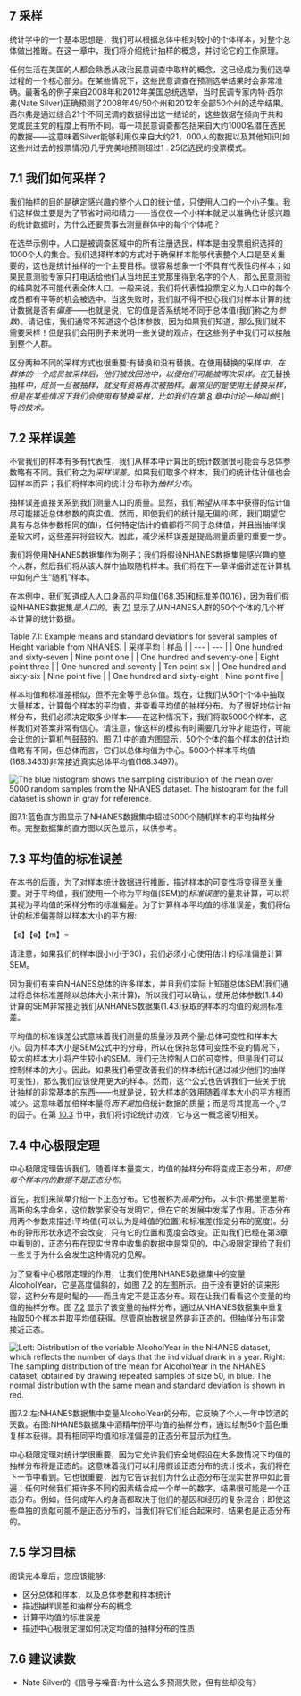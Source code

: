 <section id="sampling" class="level1" data-number="7">

# 7 采样

统计学中的一个基本思想是，我们可以根据总体中相对较小的个体样本，对整个总体做出推断。在这一章中，我们将介绍统计抽样的概念，并讨论它的工作原理。

任何生活在美国的人都会熟悉从政治民意调查中取样的概念，这已经成为我们选举过程的一个核心部分。在某些情况下，这些民意调查在预测选举结果时会非常准确。最著名的例子来自2008年和2012年美国总统选举，当时民调专家内特·西尔弗(Nate Silver)正确预测了2008年49/50个州和2012年全部50个州的选举结果。西尔弗是通过综合21个不同民调的数据得出这一结论的，这些数据在倾向于共和党或民主党的程度上有所不同。每一项民意调查都包括来自大约1000名潜在选民的数据——这意味着Silver能够利用仅来自大约21，000人的数据以及其他知识(如这些州过去的投票情况)几乎完美地预测超过1 . 25亿选民的投票模式。

<section id="how-do-we-sample" class="level2" data-number="7.1">

## 7.1 我们如何采样？

我们抽样的目的是确定感兴趣的整个人口的统计值，只使用人口的一个小子集。我们这样做主要是为了节省时间和精力——当仅仅一个小样本就足以准确估计感兴趣的统计数据时，为什么还要费事去测量群体中的每个个体呢？

在选举示例中，人口是被调查区域中的所有注册选民，样本是由投票组织选择的1000个人的集合。我们选择样本的方式对于确保样本能够代表整个人口是至关重要的，这也是统计抽样的一个主要目标。很容易想象一个不具有代表性的样本；如果民意测验专家只打电话给他们从当地民主党那里得到名字的个人，那么民意测验的结果就不可能代表全体人口。一般来说，我们将代表性投票定义为人口中的每个成员都有平等的机会被选中。当这失败时，我们就不得不担心我们对样本计算的统计数据是否有*偏差*——也就是说，它的值是否系统地不同于总体值(我们称之为*参数*)。请记住，我们通常不知道这个总体参数，因为如果我们知道，那么我们就不需要采样！但是我们会用例子来说明一些关键的观点，在这些例子中我们可以接触到整个人群。

区分两种不同的采样方式也很重要:有替换和没有替换。在使用替换的采样*中，在群体的一个成员被采样后，他们被放回池中，以便他们可能被再次采样。在*无替换抽样*中，成员一旦被抽样，就没有资格再次被抽样。最常见的是使用无替换采样，但是在某些情况下我们会使用有替换采样，比如我们在第 [8](#resampling-and-simulation) 章中讨论一种叫做*引导*的技术。*

</section>

<section id="samplingerror" class="level2" data-number="7.2">

## 7.2 采样误差

不管我们的样本有多有代表性，我们从样本中计算出的统计数据很可能会与总体参数略有不同。我们称之为*采样误差*。如果我们取多个样本，我们的统计估计值也会因样本而异；我们将样本间的统计分布称为*抽样分布*。

抽样误差直接关系到我们测量人口的质量。显然，我们希望从样本中获得的估计值尽可能接近总体参数的真实值。然而，即使我们的统计是无偏的(即，我们期望它具有与总体参数相同的值)，任何特定估计的值都将不同于总体值，并且当抽样误差较大时，这些差异将会较大。因此，减少采样误差是提高测量质量的重要一步。

我们将使用NHANES数据集作为例子；我们将假设NHANES数据集是感兴趣的整个人群，然后我们将从该人群中抽取随机样本。我们将在下一章详细讲述在计算机中如何产生“随机”样本。

在本例中，我们知道成人人口身高的平均值(168.35)和标准差(10.16)，因为我们假设NHANES数据集*是人口的*。表 [7.1](#tab:sampleExample) 显示了从NHANES人群的50个个体的几个样本计算的统计数据。

<caption>Table 7.1: Example means and standard deviations for several samples of Height variable from NHANES.</caption>
| 采样平均 | 样品 |
| --- | --- |
| One hundred and sixty-seven | Nine point one |
| One hundred and seventy-one | Eight point three |
| One hundred and seventy | Ten point six |
| One hundred and sixty-six | Nine point five |
| One hundred and sixty-eight | Nine point five |

样本均值和标准差相似，但不完全等于总体值。现在，让我们从50个个体中抽取大量样本，计算每个样本的平均值，并查看平均值的抽样分布。为了很好地估计抽样分布，我们必须决定取多少样本——在这种情况下，我们将取5000个样本，这样我们对答案非常有信心。请注意，像这样的模拟有时需要几分钟才能运行，可能会让您的计算机气鼓鼓的。图 [7.1](#fig:samplePlot) 中的直方图显示，50个个体的每个样本的估计均值略有不同，但总体而言，它们以总体均值为中心。5000个样本平均值(168.3463)非常接近真实总体平均值(168.3497)。

![The blue histogram shows the sampling distribution of the mean over 5000 random samples from the NHANES dataset.  The histogram for the full dataset is shown in gray for reference.](../media/file41.png)

图7.1:蓝色直方图显示了NHANES数据集中超过5000个随机样本的平均抽样分布。完整数据集的直方图以灰色显示，以供参考。

</section>

<section id="standard-error-of-the-mean" class="level2" data-number="7.3">

## 7.3 平均值的标准误差

在本书的后面，为了对样本统计数据进行推断，描述样本的可变性将变得至关重要。对于平均值，我们使用一个称为平均值(SEM)的*标准误差*的量来计算，可以将其视为平均值的采样分布的标准偏差。为了计算样本平均值的标准误差，我们将估计的标准偏差除以样本大小的平方根:

<semantics><mrow><mi>【s】</mi><mi>【e】</mi><mi>【m】</mi><mo>=<mfrac></mfrac></mo></mrow></semantics>

请注意，如果我们的样本很小(小于30)，我们必须小心使用估计的标准偏差计算SEM。

因为我们有来自NHANES总体的许多样本，并且我们实际上知道总体SEM(我们通过将总体标准差除以总体大小来计算)，所以我们可以确认，使用总体参数(1.44)计算的SEM非常接近我们从NHANES数据集(1.43)获取的样本的均值的观测标准差。

平均值的标准误差公式意味着我们测量的质量涉及两个量:总体可变性和样本大小。因为样本大小是SEM公式中的分母，所以在保持总体可变性不变的情况下，较大的样本大小将产生较小的SEM。我们无法控制人口的可变性，但是我们可以控制样本的大小。因此，如果我们希望改善我们的样本统计(通过减少他们的抽样可变性)，那么我们应该使用更大的样本。然而，这个公式也告诉我们一些关于统计抽样的非常基本的东西——也就是说，较大样本的效用随着样本大小的平方根而减少。这意味着加倍样本量将*而不是*加倍统计数据的质量；而是将其提高一个<math display="inline"><semantics><msqrt><mn>2</mn></msqrt><annotation encoding="application/x-tex">\ sqrt { 2 }</annotation></semantics></math>的因子。在第 [10.3](#statistical-power) 节中，我们将讨论统计功效，它与这一概念密切相关。

</section>

<section id="the-central-limit-theorem" class="level2" data-number="7.4">

## 7.4 中心极限定理

中心极限定理告诉我们，随着样本量变大，均值的抽样分布将变成正态分布，*即使每个样本内的数据不是正态分布*。

首先，我们来简单介绍一下正态分布。它也被称为*高斯*分布，以卡尔·弗里德里希·高斯的名字命名，这位数学家没有发明它，但在它的发展中发挥了作用。正态分布用两个参数来描述:平均值(可以认为是峰值的位置)和标准差(指定分布的宽度)。分布的钟形形状永远不会改变，只有它的位置和宽度会改变。正如我们已经在第3章中看到的，正态分布在现实世界中收集的数据中是常见的，中心极限定理给了我们一些关于为什么会发生这种情况的见解。

为了查看中心极限定理的作用，让我们使用NHANES数据集中的变量AlcoholYear，它是高度偏斜的，如图 [7.2](#fig:alcDist50) 的左图所示。由于没有更好的词来形容，这种分布是时髦的——而且肯定不是正态分布。现在让我们看看这个变量的均值的抽样分布。图 [7.2](#fig:alcDist50) 显示了该变量的抽样分布，通过从NHANES数据集中重复抽取50个样本并取平均值获得。尽管原始数据显然是非正态的，但抽样分布非常接近正态。

![Left: Distribution of the variable AlcoholYear in the NHANES dataset, which reflects the number of days that the individual drank in a year. Right: The sampling distribution of the mean for AlcoholYear in the NHANES dataset, obtained by drawing repeated samples of size 50, in blue.  The normal distribution with the same mean and standard deviation is shown in red.](../media/file42.png)

图7.2:左:NHANES数据集中变量AlcoholYear的分布，它反映了个人一年中饮酒的天数。右图:NHANES数据集中酒精年份平均值的抽样分布，通过绘制50个蓝色重复样本获得。具有相同平均值和标准偏差的正态分布显示为红色。

中心极限定理对统计学很重要，因为它允许我们安全地假设在大多数情况下均值的抽样分布将是正态的。这意味着我们可以利用假设正态分布的统计技术，我们将在下一节中看到。它也很重要，因为它告诉我们为什么正态分布在现实世界中如此普遍；任何时候我们把许多不同的因素结合成一个单一的数字，结果很可能是一个正态分布。例如，任何成年人的身高都取决于他们的基因和经历的复杂混合；即使这些单独的贡献可能不是正态分布的，当我们将它们组合起来时，结果也是正态分布的。

</section>

<section id="learning-objectives-6" class="level2" data-number="7.5">

## 7.5 学习目标

阅读完本章后，您应该能够:

*   区分总体和样本，以及总体参数和样本统计
*   描述抽样误差和抽样分布的概念
*   计算平均值的标准误差
*   描述中心极限定理如何决定均值的抽样分布的性质

</section>

<section id="suggested-readings-4" class="level2" data-number="7.6">

## 7.6 建议读数

*   Nate Silver的《信号与噪音:为什么这么多预测失败，但有些却没有》

</section>

</section>